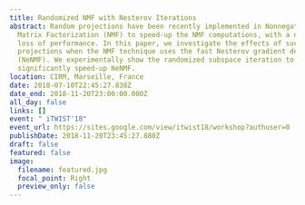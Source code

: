 ```yaml
---
title: Randomized NMF with Nesterov Iterations
abstract: Random projections have been recently implemented in Nonnegative
  Matrix Factorization (NMF) to speed-up the NMF computations, with a negligible
  loss of performance. In this paper, we investigate the effects of such
  projections when the NMF technique uses the fast Nesterov gradient descent
  (NeNMF). We experimentally show the randomized subspace iteration to
  significantly speed-up NeNMF.
location: CIRM, Marseille, France
date: 2018-07-10T22:45:27.838Z
date_end: 2018-11-20T23:00:00.000Z
all_day: false
links: []
event: " iTWIST'18"
event_url: https://sites.google.com/view/itwist18/workshop?authuser=0
publishDate: 2018-11-20T23:45:27.880Z
draft: false
featured: false
image:
  filename: featured.jpg
  focal_point: Right
  preview_only: false
---
```

